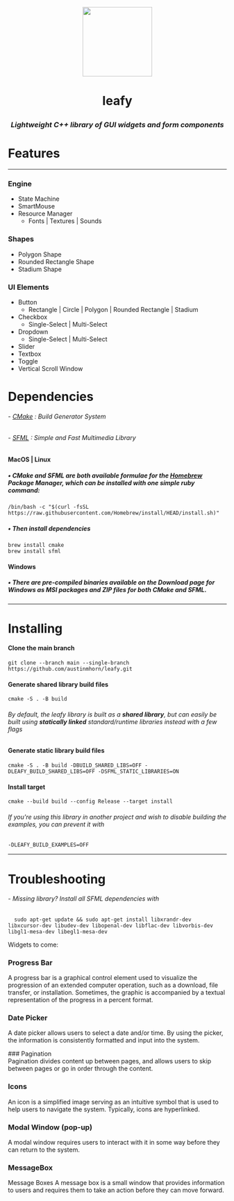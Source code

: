 <p align="center">
  <img src="https://github.com/austinmhorn/leafy/blob/c7fa2f7787ac028775d6a416f2514d8458fdee73/resources/images/icon.png" width="160px" height="160px"> 
</p>

<h1>
   <p align="center">
     <b>leafy</b>
   </p>
</h1>

<h3>
  <p align="center">
    <i>Lightweight C++ library of GUI widgets and form components</i>
  </p>
</h3>

# Features 

---

### Engine

- State Machine
- SmartMouse
- Resource Manager
  - Fonts | Textures | Sounds

### Shapes

- Polygon Shape
- Rounded Rectangle Shape
- Stadium Shape

### UI Elements

- Button
  - Rectangle | Circle | Polygon | Rounded Rectangle | Stadium
- Checkbox
  - Single-Select | Multi-Select
- Dropdown
  - Single-Select | Multi-Select
- Slider
- Textbox
- Toggle
- Vertical Scroll Window

# Dependencies

###### - [CMake](https://cmake.org/download/) : Build Generator System
###### - [SFML](https://www.sfml-dev.org/download.php) : Simple and Fast Multimedia Library

#### MacOS | Linux
##### • CMake and SFML are both available formulae for the [Homebrew](https://brew.sh) Package Manager, which can be installed with one simple ruby command:

    /bin/bash -c "$(curl -fsSL https://raw.githubusercontent.com/Homebrew/install/HEAD/install.sh)"

##### • Then install dependencies

    brew install cmake
    brew install sfml

#### Windows
##### • There are pre-compiled binaries available on the Download page for Windows as MSI packages and ZIP files for both CMake and SFML. 

---

# Installing

#### Clone the main branch 

    git clone --branch main --single-branch https://github.com/austinmhorn/leafy.git

#### Generate **shared library** build files
    
    cmake -S . -B build

###### By default, the leafy library is built as a **shared library**, but can easily be built using **statically linked** standard/runtime libraries instead with a few flags
#### Generate **static library** build files

    cmake -S . -B build -DBUILD_SHARED_LIBS=OFF -DLEAFY_BUILD_SHARED_LIBS=OFF -DSFML_STATIC_LIBRARIES=ON 

#### Install target
    
    cmake --build build --config Release --target install

###### *If you're using this library in another project and wish to disable building the examples, you can prevent it with*

    -DLEAFY_BUILD_EXAMPLES=OFF

---

# Troubleshooting

###### - Missing library? Install all SFML dependencies with

      sudo apt-get update && sudo apt-get install libxrandr-dev libxcursor-dev libudev-dev libopenal-dev libflac-dev libvorbis-dev libgl1-mesa-dev libegl1-mesa-dev

Widgets to come:

### Progress Bar
A progress bar is a graphical control element used to visualize the progression of an extended computer operation, such as a download, file transfer, or installation. Sometimes, the graphic is accompanied by a textual representation of the progress in a percent format.

### Date Picker
A date picker allows users to select a date and/or time.  By using the picker, the information is consistently formatted and input into the system.

### Pagination	
Pagination divides content up between pages, and allows users to skip between pages or go in order through the content.

### Icons
An icon is a simplified image serving as an intuitive symbol that is used to help users to navigate the system.  Typically, icons are hyperlinked.

### Modal Window (pop-up)
A modal window requires users to interact with it in some way before they can return to the system.

### MessageBox
Message Boxes	A message box is a small window that provides information to users and requires them to take an action before they can move forward.
